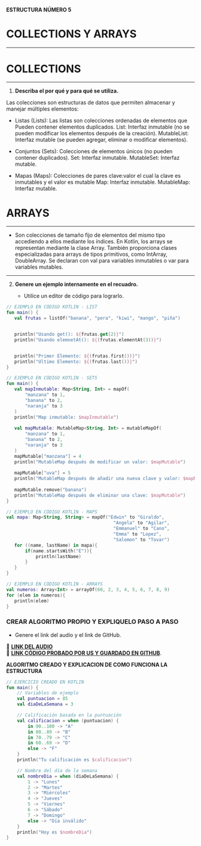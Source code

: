 #### ESTRUCTURA NÚMERO 5  
# COLLECTIONS Y ARRAYS

---

# COLLECTIONS 
---

1. **Describa el por qué y para qué se utiliza.**

  Las colecciones son estructuras de datos que permiten almacenar y manejar múltiples elementos:

- Listas (Lists):
  Las listas son colecciones ordenadas de elementos que Pueden contener elementos duplicados.
  List: Interfaz inmutable (no se pueden modificar los elementos después de la creación).
  MutableList: Interfaz mutable (se pueden agregar, eliminar o modificar elementos).

- Conjuntos (Sets):
  Colecciones de elementos únicos (no pueden contener duplicados).
  Set: Interfaz inmutable.
  MutableSet: Interfaz mutable.

- Mapas (Maps):
  Colecciones de pares clave:valor el cual la clave es inmutables y el valor es mutable 
  Map: Interfaz inmutable.
  MutableMap: Interfaz mutable.

# ARRAYS
---
- Son colecciones de tamaño fijo de elementos del mismo tipo accediendo a ellos mediante los índices.
  En Kotlin, los arrays se representan mediante la clase Array. También proporciona clases especializadas para arrays de tipos primitivos, como IntArray, DoubleArray.
  Se declaran con val para variables inmutables o var para variables mutables.

---
2. **Genere un ejemplo internamente en el recuadro.**  

   - Utilice un editor de código para lograrlo.
```kotlin
// EJEMPLO EN CÓDIGO KOTLIN - LIST
fun main() {
   val frutas = listOf("banana", "pera", "kiwi", "mango", "piña")


   println("Usando get(): ${frutas.get(2)}")
   println("Usando elemnetAt(): ${(frutas.elementAt(3))}")


   println("Primer Elemento: ${(frutas.first())}")
   println("Ultimo Elemento: ${(frutas.last())}")
}
```
```kotlin
// EJEMPLO EN CÓDIGO KOTLIN - SETS
fun main() {
   val mapInmutable: Map<String, Int> = mapOf(
       "manzana" to 1,
       "banana" to 2,
       "naranja" to 3
   )
   println("Map inmutable: $mapInmutable")
  
   val mapMutable: MutableMap<String, Int> = mutableMapOf(
       "manzana" to 1,
       "banana" to 2,
       "naranja" to 3
   )
   mapMutable["manzana"] = 4
   println("MutableMap después de modificar un valor: $mapMutable")
  
   mapMutable["uva"] = 5
   println("MutableMap después de añadir una nueva clave y valor: $mapMutable")
  
   mapMutable.remove("banana")
   println("MutableMap después de eliminar una clave: $mapMutable")
}
```
```kotlin
// EJEMPLO EN CÓDIGO KOTLIN - MAPS
val mapa: Map<String, String> = mapOf("Edwin" to "Giraldo",
                                        "Angela" to "Agilar",
                                        "Emmanuel" to "Cano",
                                        "Emma" to "Lopez",
                                        "Salomon" to "Tovar")
   for ((name, lastName) in mapa){
       if(name.startsWith("E")){
           println(lastName)
       }
   }
}
```
```kotlin
// EJEMPLO EN CÓDIGO KOTLIN - ARRAYS
val numeros: Array<Int> = arrayOf(60, 2, 3, 4, 5, 6, 7, 8, 9)
for (elem in numeros){
   println(elem)
}
```

### CREAR ALGORITMO PROPIO Y EXPLIQUELO PASO A PASO 
- Genere el link del audio y el link de GitHub.  

🔗 **[LINK DEL AUDIO]()**  
🔗 **[LINK CÓDIGO PROBADO POR US Y GUARDADO EN GITHUB](https://github.com/marlonpalacios777/Kotlin-Fichas/blob/bb533d1ed64d6908d28c9791ee123534ace35e91/tarjeta-5/COLLECTIONS%20Y%20ARRAYS.PNG)**.

**ALGORITMO CREADO Y EXPLICACION DE COMO FUNCIONA LA ESTRUCTURA**
```kotlin
// EJERCICIO CREADO EN KOTLIN
fun main() {
    // Variables de ejemplo
    val puntuacion = 85
    val diaDeLaSemana = 3

    // Calificación basada en la puntuación
    val calificacion = when (puntuacion) {
        in 90..100 -> "A"
        in 80..89 -> "B"
        in 70..79 -> "C"
        in 60..69 -> "D"
        else -> "F"
    }
    println("Tu calificación es $calificacion")

    // Nombre del día de la semana
    val nombreDia = when (diaDeLaSemana) {
        1 -> "Lunes"
        2 -> "Martes"
        3 -> "Miércoles"
        4 -> "Jueves"
        5 -> "Viernes"
        6 -> "Sábado"
        7 -> "Domingo"
        else -> "Día inválido"
    }
    println("Hoy es $nombreDia")
}
```
